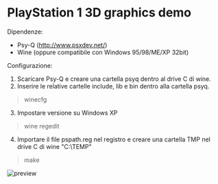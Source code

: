# PlayStation 1 3D graphics demo

Dipendenze:
- Psy-Q (http://www.psxdev.net/)
- Wine (oppure compatibile con Windows 95/98/ME/XP 32bit)

Configurazione:
  1. Scaricare Psy-Q e creare una cartella psyq dentro al drive C di wine.
  2. Inserire le relative cartelle include, lib e bin dentro alla cartella psyq.
  > winecfg
  3. Impostare versione su Windows XP
  > wine regedit
  4. Importare il file pspath.reg nel registro e creare una cartella TMP nel drive C di wine "C:\TEMP"
  > make

![preview](https://user-images.githubusercontent.com/8449266/82376024-c6e95480-9a21-11ea-9827-915922b95ac5.gif)
